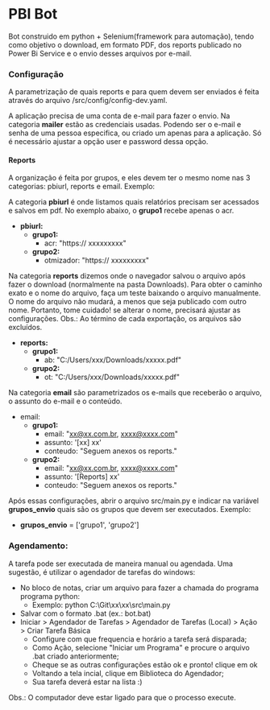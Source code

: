# PBI Bot

Bot construido em python + Selenium(framework para automação), tendo como objetivo o download, em formato PDF, dos reports publicado no 
Power Bi Service e o envio desses arquivos por e-mail.

### **Configuração**

A parametrização de quais reports e para quem devem ser enviados é feita através do arquivo /src/config/config-dev.yaml.

A aplicação precisa de uma conta de e-mail para fazer o envio. Na categoria **mailer**  estão as credenciais usadas. Podendo ser
o e-mail e senha de uma pessoa especifica, ou criado um apenas para a aplicação. Só é necessário ajustar a opção user e password dessa opção.

#### Reports
A organização é feita por grupos, e eles devem ter o mesmo nome nas 3 categorias: pbiurl, reports e email.
Exemplo:

A categoria **pbiurl** é onde listamos quais relatórios precisam ser acessados e salvos em pdf. No exemplo abaixo, o **grupo1** recebe apenas o acr.
*  **pbiurl:**
    * **grupo1:** 
        * acr: "https:// xxxxxxxxx" 
    * **grupo2:** 
        * otmizador: "https:// xxxxxxxxx" 

Na categoria **reports** dizemos onde o navegador salvou o arquivo após fazer o download (normalmente na pasta Downloads). Para obter o caminho
exato e o nome do arquivo, faça um teste baixando o arquivo manualmente. O nome do arquivo não mudará, a menos que seja publicado com outro nome.
Portanto, tome cuidado! se alterar o nome, precisará ajustar as configurações. 
Obs.: Ao término de cada exportação, os arquivos são excluídos. 
*   **reports:**
    * **grupo1:** 
        * ab: "C:/Users/xxx/Downloads/xxxxx.pdf"  
    * **grupo2:** 
        * ot: "C:/Users/xxx/Downloads/xxxxx.pdf"   

Na categoria **email** são parametrizados os e-mails que receberão o arquivo, o assunto do e-mail e o conteúdo.

*  email:
    * **grupo1:**
        * email: "xx@xx.com.br, xxxx@xxxx.com"
        * assunto: '[xx] xx'
        * conteudo: "Seguem anexos os reports."
    * **grupo2:**
        * email: "xx@xx.com.br, xxxx@xxxx.com"
        * assunto: '[Reports] xx'
        * conteudo: "Seguem anexos os reports."

Após essas configurações, abrir o arquivo src/main.py e indicar na variável **grupos_envio** quais são os grupos que devem ser executados.
Exemplo:
*   **grupos_envio** = ['grupo1', 'grupo2']

### Agendamento:

A tarefa pode ser executada de maneira manual ou agendada. Uma sugestão, é utilizar o agendador de tarefas do windows:
*   No bloco de notas, criar um arquivo para fazer a chamada do programa programa python:
    * Exemplo: python C:\Git\xx\xx\src\main.py
*   Salvar com o formato .bat (ex.: bot.bat)
*   Iniciar > Agendador de Tarefas > Agendador de Tarefas (Local) > Ação > Criar Tarefa Básica
    * Configure com que frequencia e horário a tarefa será disparada;
    * Como Ação, selecione "Iniciar um Programa" e procure o arquivo .bat criado anteriormente;
    * Cheque se as outras configurações estão ok e pronto! clique em ok
    * Voltando a tela incial, clique em Biblioteca do Agendador;
    * Sua tarefa deverá estar na lista :)

Obs.: O computador deve estar ligado para que o processo execute.
